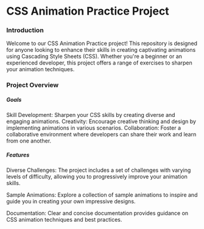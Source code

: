 <h1>CSS Animation Practice Project</h1>
<h3>Introduction</h3>
Welcome to our CSS Animation Practice project! This repository is designed for anyone looking to enhance their skills in creating captivating animations using Cascading Style Sheets (CSS). Whether you're a beginner or an experienced developer, this project offers a range of exercises to sharpen your animation techniques.

<h3>Project Overview</h3>

<h5>Goals</h5>
Skill Development: Sharpen your CSS skills by creating diverse and engaging animations.
Creativity: Encourage creative thinking and design by implementing animations in various scenarios.
Collaboration: Foster a collaborative environment where developers can share their work and learn from one another.

<h5>Features</h5>
Diverse Challenges: The project includes a set of challenges with varying levels of difficulty, allowing you to progressively improve your animation skills.

Sample Animations: Explore a collection of sample animations to inspire and guide you in creating your own impressive designs.

Documentation: Clear and concise documentation provides guidance on CSS animation techniques and best practices.
